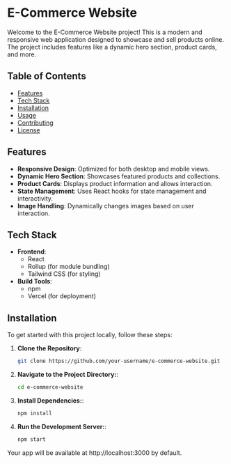 # E-Commerce Website

Welcome to the E-Commerce Website project! This is a modern and responsive web application designed to showcase and sell products online. The project includes features like a dynamic hero section, product cards, and more.

## Table of Contents

- [Features](#features)
- [Tech Stack](#tech-stack)
- [Installation](#installation)
- [Usage](#usage)
- [Contributing](#contributing)
- [License](#license)

## Features

- **Responsive Design**: Optimized for both desktop and mobile views.
- **Dynamic Hero Section**: Showcases featured products and collections.
- **Product Cards**: Displays product information and allows interaction.
- **State Management**: Uses React hooks for state management and interactivity.
- **Image Handling**: Dynamically changes images based on user interaction.

## Tech Stack

- **Frontend**: 
  - React
  - Rollup (for module bundling)
  - Tailwind CSS (for styling)
- **Build Tools**: 
  - npm
  - Vercel (for deployment)

## Installation

To get started with this project locally, follow these steps:

1. **Clone the Repository**:
   ```bash
   git clone https://github.com/your-username/e-commerce-website.git

2. **Navigate to the Project Directory:**:
   ```bash
   cd e-commerce-website

3. **Install Dependencies:**:
   ```bash
   npm install

3. **Run the Development Server:**:
   ```bash
   npm start

Your app will be available at http://localhost:3000 by default.